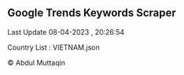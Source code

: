 

## Google Trends Keywords Scraper 
 
Last Update 08-04-2023 , 20:26:54

Country List :
VIETNAM.json



© Abdul Muttaqin 
